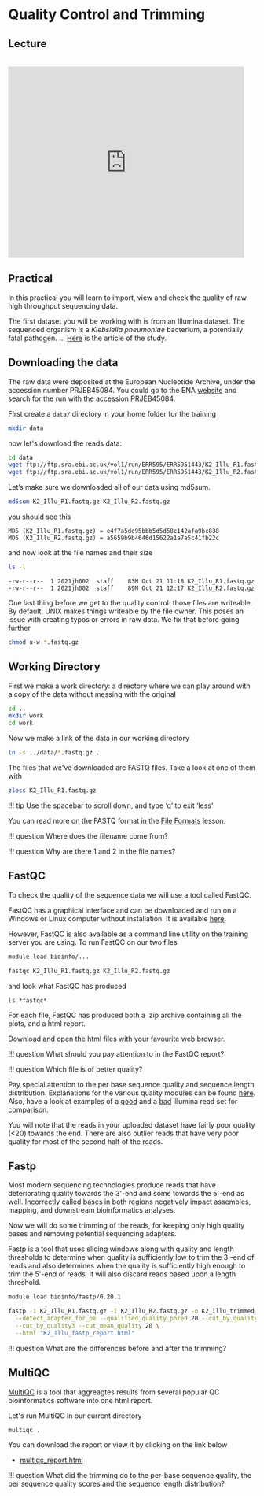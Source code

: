 # Quality Control and Trimming

## Lecture

<br>

<iframe src="https://docs.google.com/presentation/d/e/2PACX-1vR7ZN5Gc-3q5DR8CWQgyHhjUIc-6uKJnB48lDVMB7tWrt4gpZFipbJRVWfaqdxSw9n_WnMfXoFMZXds/embed?start=false&loop=false&delayms=3000" frameborder="0" width="480" height="389" allowfullscreen="true" mozallowfullscreen="true" webkitallowfullscreen="true"></iframe>

## Practical

In this practical you will learn to import, view and check the quality of raw high throughput sequencing data.

The first dataset you will be working with is from an Illumina dataset.
The sequenced organism is a *Klebsiella pneumoniae* bacterium, a potentially fatal pathogen.
...
[Here](https://www.mdpi.com/2076-2607/9/12/2560/htm) is the article of the study.

## Downloading the data

The raw data were deposited at the European Nucleotide Archive, under the accession number PRJEB45084.
You could go to the ENA [website](http://www.ebi.ac.uk/ena) and search for the run with the accession PRJEB45084.


First create a `data/` directory in your home folder for the training

```bash
mkdir data
```

now let's download the reads data:

```bash
cd data
wget ftp://ftp.sra.ebi.ac.uk/vol1/run/ERR595/ERR5951443/K2_Illu_R1.fastq.gz
wget ftp://ftp.sra.ebi.ac.uk/vol1/run/ERR595/ERR5951443/K2_Illu_R2.fastq.gz
```

Let’s make sure we downloaded all of our data using md5sum.

```bash
md5sum K2_Illu_R1.fastq.gz K2_Illu_R2.fastq.gz
```

you should see this

```
MD5 (K2_Illu_R1.fastq.gz) = e4f7a5de95bbb5d5d58c142afa9bc838
MD5 (K2_Illu_R2.fastq.gz) = a5659b9b4646d15622a1a7a5c41fb22c
```

and now look at the file names and their size

```bash
ls -l
```

```
-rw-r--r--  1 2021jh002  staff    83M Oct 21 11:18 K2_Illu_R1.fastq.gz
-rw-r--r--  1 2021jh002  staff    89M Oct 21 12:17 K2_Illu_R2.fastq.gz
```

One last thing before we get to the quality control: those files are writeable.
By default, UNIX makes things writeable by the file owner.
This poses an issue with creating typos or errors in raw data.
We fix that before going further

```bash
chmod u-w *.fastq.gz
```

## Working Directory

First we make a work directory: a directory where we can play around with a copy of the data without messing with the original

```bash
cd ..
mkdir work
cd work
```

Now we make a link of the data in our working directory

```bash
ln -s ../data/*.fastq.gz .
```

The files that we've downloaded are FASTQ files. Take a look at one of them with

```bash
zless K2_Illu_R1.fastq.gz
```

!!! tip
Use the spacebar to scroll down, and type ‘q’ to exit ‘less’

You can read more on the FASTQ format in the [File Formats](file_formats.md) lesson.

!!! question
Where does the filename come from?

!!! question
Why are there 1 and 2 in the file names?

## FastQC

To check the quality of the sequence data we will use a tool called FastQC.

FastQC has a graphical interface and can be downloaded and run on a Windows or Linux computer without installation.
It is available [here](http://www.bioinformatics.babraham.ac.uk/projects/fastqc/).

However, FastQC is also available as a command line utility on the training server you are using.
To run FastQC on our two files

```bash
module load bioinfo/...

fastqc K2_Illu_R1.fastq.gz K2_Illu_R2.fastq.gz
```

and look what FastQC has produced

```
ls *fastqc*
```

For each file, FastQC has produced both a .zip archive containing all the plots, and a html report.

Download and open the html files with your favourite web browser.

!!! question
What should you pay attention to in the FastQC report?

!!! question
Which file is of better quality?

Pay special attention to the per base sequence quality and sequence length distribution.
Explanations for the various quality modules can be found [here](http://www.bioinformatics.babraham.ac.uk/projects/fastqc/Help/3%20Analysis%20Modules/).
Also, have a look at examples of a [good](http://www.bioinformatics.babraham.ac.uk/projects/fastqc/good_sequence_short_fastqc.html) and a [bad](http://www.bioinformatics.babraham.ac.uk/projects/fastqc/bad_sequence_fastqc.html) illumina read set for comparison.

You will note that the reads in your uploaded dataset have fairly poor quality (<20) towards the end. There are also outlier reads that have very poor quality for most of the second half of the reads.

## Fastp
Most modern sequencing technologies produce reads that have deteriorating quality towards the 3'-end and some towards the 5'-end as well.
Incorrectly called bases in both regions negatively impact assembles, mapping, and downstream bioinformatics analyses.

Now we will do some trimming of the reads, for keeping only high quality bases and removing potential sequencing adapters.

Fastp is a tool that uses sliding windows along with quality and length thresholds to determine when quality is sufficiently low to trim the 3'-end of reads and also determines when the quality is sufficiently high enough to trim the 5'-end of reads. It will also discard reads based upon a length threshold.

```bash
module load bioinfo/fastp/0.20.1

fastp -i K2_Illu_R1.fastq.gz -I K2_Illu_R2.fastq.gz -o K2_Illu_trimmed_R1.fastq.gz -O K2_Illu_trimmed_R2.fastq.gz \
  --detect_adapter_for_pe --qualified_quality_phred 20 --cut_by_quality5 \
  --cut_by_quality3 --cut_mean_quality 20 \
  --html "K2_Illu_fastp_report.html"
```

!!! question
What are the differences before and after the trimming?


## MultiQC

[MultiQC](http://multiqc.info) is a tool that aggreagtes results from several popular QC bioinformatics software into one html report.

Let's run MultiQC in our current directory

```bash
multiqc .
```

You can download the report or view it by clicking on the link below

- [multiqc_report.html](data/fastqc/multiqc_report.html)

!!! question
What did the trimming do to the per-base sequence quality, the per sequence quality scores and the sequence length distribution?
